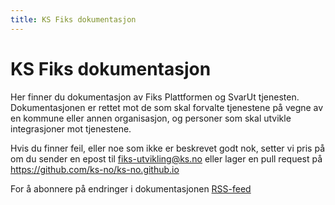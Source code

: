 ```yaml
---
title: KS Fiks dokumentasjon
---
```


# KS Fiks dokumentasjon

Her finner du dokumentasjon av Fiks Plattformen og SvarUt tjenesten. Dokumentasjonen er rettet mot de som skal forvalte tjenestene på vegne av en kommune eller annen organisasjon, og personer som skal utvikle integrasjoner mot tjenestene.

Hvis du finner feil, eller noe som ikke er beskrevet godt nok, setter vi pris på om du sender en epost til [fiks-utvikling@ks.no](mailto:fiks-utvikling@ks.no) eller lager en pull request på https://github.com/ks-no/ks-no.github.io

For å abonnere på endringer i dokumentasjonen <a rel="alternate" type="application/rss+xml" href="index.xml">RSS-feed</a> 
